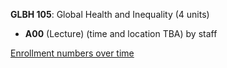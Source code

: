 **GLBH 105**: Global Health and Inequality (4 units)

- **A00** (Lecture) (time and location TBA) by staff

[Enrollment numbers over time](./GLBH105.tsv)
